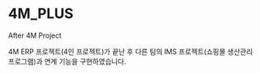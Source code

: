 # 4M_PLUS
After 4M Project

4M ERP 프로젝트(4인 프로젝트)가 끝난 후 다른 팀의 IMS 프로젝트(쇼핑몰 생산관리 프로그램)과 연계 기능을 구현하였습니다.
